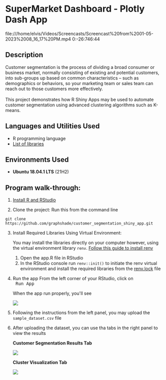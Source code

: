 # SuperMarket Dashboard - Plotly Dash App

 file:///home/elvis/Videos/Screencasts/Screencast%20from%2001-05-2023%2008_16_17%20PM.mp4
0:-26:746:44

<h2>Description</h2>
Customer segmentation is the process of dividing a broad consumer or business market, normally consisting of existing and potential customers, into sub-groups up based on common characteristics – such as demographics or behaviors, so your marketing team or sales team can reach out to those customers more effectively.
<br></br>
This project demonstrates how R Shiny Apps may be used to automate customer segmentation using advanced clustering algorithms such as K-means.

<h2>Languages and Utilities Used</h2>

- R programming language 
- [List of libraries](https://github.com/graphshade/Customer-segmentation---R-Shiny-App/blob/master/renv.lock)

<h2>Environments Used </h2>

- <b>Ubuntu 18.04.1 LTS</b> (21H2)

<h2>Program walk-through:</h2>

<p align="left">

1. [Install R and RStudio](https://techvidvan.com/tutorials/install-r/)
 
2. Clone the project: Run this from the command line
 
 ```commandline
 git clone https://github.com/graphshade/customer_segmentation_shiny_app.git
 ```
 
3. Install Required Libraries Using Virtual Environment: 
   
   You may install the libraries directly on your computer however, using the virtual environment library `renv`. [Follow this guide to install renv](https://www.youtube.com/watch?v=yc7ZB4F_dc0)
   1. Open the app.R file in RStudio
   2. In the RStudio console run `renv::init()` to initiate the renv virtual environment and install the required libraries from the [renv.lock](https://github.com/graphshade/Customer-segmentation---R-Shiny-App/blob/master/renv.lock) file 

4. Run the app
 From the left corner of your RStudio, click on <kbd> <br> Run App
 
   When the app run properly, you'll see

   <img src="https://i.imgur.com/tLHZa7K.png" />

 5. Following the instructions from the left panel, you may upload the `sample_dataset.csv` file
 
 6. After uploading the dataset, you can use tha tabs in the right panel to view the results
 
    <b>Customer Segmentation Results Tab</b>
 
    <img src="https://i.imgur.com/GI53Iel.png" />
 
    <b>Cluster Visualization Tab</b>
 
    <img src="https://i.imgur.com/5CD2fij.png" />
 </p>
 

